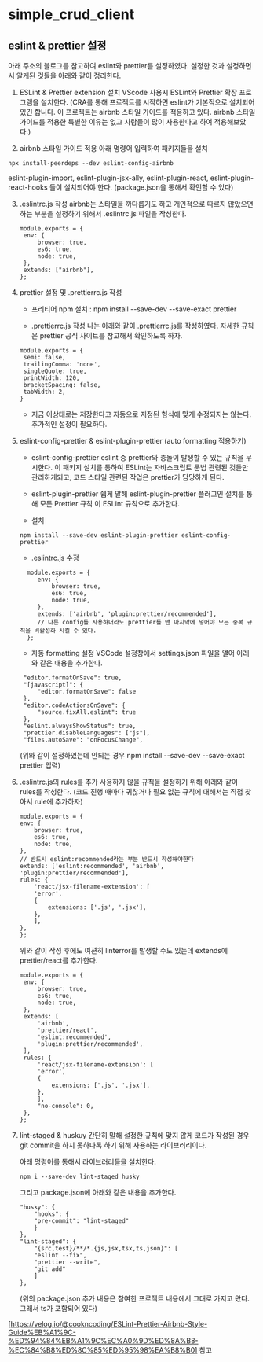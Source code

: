 # simple_crud_client

## eslint & prettier 설정

아래 주소의 블로그를 참고하여 eslint와 prettier를 설정하였다. 설정한 것과 설정하면서 알게된 것들을 아래와 같이 정리한다.

1. ESLint & Prettier extension 설치
   VScode 사용시 ESLint와 Prettier 확장 프로그램을 설치한다.
   (CRA를 통해 프로젝트를 시작하면 eslint가 기본적으로 설치되어 있긴 합니다. 이 프로젝트는 airbnb 스타일 가이드를 적용하고 있다. airbnb 스타일 가이드를 적용한 특별한 이유는 없고 사람들이 많이 사용한다고 하여 적용해보았다.)

2. airbnb 스타일 가이드 적용
   아래 명령어 입력하여 패키지들을 설치

```
npx install-peerdeps --dev eslint-config-airbnb
```

eslint-plugin-import, eslint-plugin-jsx-ally, eslint-plugin-react, eslint-plugin-react-hooks 들이 설치되어야 한다. (package.json을 통해서 확인할 수 있다)

3. .eslintrc.js 작성
   airbnb는 스타일을 까다롭기도 하고 개인적으로 따르지 않았으면 하는 부분을 설정하기 위해서 .eslintrc.js 파일을 작성한다.

   ```
   module.exports = {
    env: {
        browser: true,
        es6: true,
        node: true,
    },
    extends: ["airbnb"],
   };
   ```

4. prettier 설정 및 .prettierrc.js 작성

   - 프리티어 npm 설치 : npm install --save-dev --save-exact prettier

   - .prettierrc.js 작성
     나는 아래와 같이 .prettierrc.js를 작성하였다. 자세한 규칙은 prettier 공식 사이트를 참고해서 확인하도록 하자.

   ```
   module.exports = {
    semi: false,
    trailingComma: 'none',
    singleQuote: true,
    printWidth: 120,
    bracketSpacing: false,
    tabWidth: 2,
   }
   ```

   - 지금 이상태로는 저장한다고 자동으로 지정된 형식에 맞게 수정되지는 않는다. 추가적인 설정이 필요하다.

5. eslint-config-prettier & eslint-plugin-prettier (auto formatting 적용하기)

   - eslint-config-prettier
     eslint 중 prettier와 충돌이 발생할 수 있는 규칙을 무시한다. 이 패키지 설치를 통하여 ESLint는 자바스크립트 문법 관련된 것들만 관리하게되고, 코드 스타일 관련된 작업은 prettier가 담당하게 된다.

   - eslint-plugin-prettier
     쉡게 말해 eslint-plugin-prettier 플러그인 설치를 통해 모든 Prettier 규칙 이 ESLint 규칙으로 추가한다.

   - 설치

   ```
   npm install --save-dev eslint-plugin-prettier eslint-config-prettier
   ```

   - .eslintrc.js 수정

   ```
     module.exports = {
        env: {
            browser: true,
            es6: true,
            node: true,
        },
        extends: ['airbnb', 'plugin:prettier/recommended'],
        // 다른 config를 사용하더라도 prettier를 맨 마지막에 넣어야 모든 중복 규칙을 비활성화 시킬 수 있다.
     };
   ```

   - 자동 formatting 설정
     VSCode 설정창에서 settings.json 파일을 열어 아래와 같은 내용을 추가한다.

   ```
    "editor.formatOnSave": true,
    "[javascript]": {
        "editor.formatOnSave": false
    },
    "editor.codeActionsOnSave": {
        "source.fixAll.eslint": true
    },
    "eslint.alwaysShowStatus": true,
    "prettier.disableLanguages": ["js"],
    "files.autoSave": "onFocusChange",
   ```

   (위와 같이 설정하였는데 안되는 경우 npm install --save-dev --save-exact prettier 입력)

6. .eslintrc.js의 rules를 추가
   사용하지 않을 규칙을 설정하기 위해 아래와 같이 rules를 작성한다. (코드 진행 때마다 귀찮거나 필요 없는 규칙에 대해서는 직접 찾아서 rule에 추가하자)

   ```
   module.exports = {
   env: {
       browser: true,
       es6: true,
       node: true,
   },
   // 반드시 eslint:recommended라는 부분 반드시 작성해야한다
   extends: ['eslint:recommended', 'airbnb', 'plugin:prettier/recommended'],
   rules: {
       'react/jsx-filename-extension': [
       'error',
       {
           extensions: ['.js', '.jsx'],
       },
       ],
   },
   };

   ```

   위와 같이 작성 후에도 여젼히 linterror를 발생할 수도 있는데 extends에 prettier/react를 추가한다.

   ```
   module.exports = {
    env: {
        browser: true,
        es6: true,
        node: true,
    },
    extends: [
        'airbnb',
        'prettier/react',
        'eslint:recommended',
        'plugin:prettier/recommended',
    ],
    rules: {
        'react/jsx-filename-extension': [
        'error',
        {
            extensions: ['.js', '.jsx'],
        },
        ],
        "no-console": 0,
    },
   };
   ```

7. lint-staged & huskuy
   간단히 말해 설정한 규칙에 맞지 않게 코드가 작성된 경우 git commit을 하지 못하다록 하기 위해 사용하는 라이브러리이다.

   아래 명령어를 통해서 라이브러리들을 설치한다.

   ```
   npm i --save-dev lint-staged husky
   ```

   그리고 package.json에 아래와 같은 내용을 추가한다.

   ```
   "husky": {
       "hooks": {
       "pre-commit": "lint-staged"
       }
   },
   "lint-staged": {
       "{src,test}/**/*.{js,jsx,tsx,ts,json}": [
       "eslint --fix",
       "prettier --write",
       "git add"
       ]
   },
   ```

   (위의 package.json 추가 내용은 참여한 프로젝트 내용에서 그대로 가지고 왔다. 그래서 ts가 포함되어 있다)

[https://velog.io/@cookncoding/ESLint-Prettier-Airbnb-Style-Guide%EB%A1%9C-%ED%94%84%EB%A1%9C%EC%A0%9D%ED%8A%B8-%EC%84%B8%ED%8C%85%ED%95%98%EA%B8%B0] 참고
